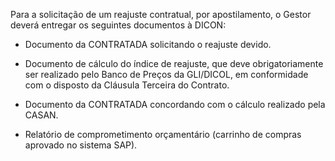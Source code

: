 Para a solicitação de um reajuste contratual, por apostilamento, o Gestor deverá entregar os seguintes documentos à DICON:  

* Documento da CONTRATADA solicitando o reajuste devido.  
  
* Documento de cálculo do índice de reajuste, que deve obrigatoriamente ser realizado pelo Banco de Preços da GLI/DICOL, em conformidade com o disposto da Cláusula Terceira do Contrato.  
  
* Documento da CONTRATADA concordando com o cálculo realizado pela CASAN.  
  
* Relatório de comprometimento orçamentário (carrinho de compras aprovado no sistema SAP).